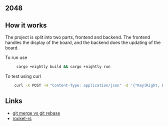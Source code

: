 ## 2048

## How it works
The project is split into two parts, frontend and backend. The frontend handles the display of the board, and the backend does the updating of the board. 

To run use 
```bash	
	 cargo +nightly build && cargo +nightly run
```


To test using curl 
```bash
	curl -X POST -H "Content-Type: application/json" -d '{"Key[Right, Left, etc]": null}' http://localhost:8000/keystroke
```

## Links
- [git merge vs git rebase](https://stackoverflow.com/questions/804115/when-do-you-use-git-rebase-instead-of-git-merge)
- [rocket-rs](https://rocket.rs/guide/v0.5/)
